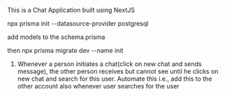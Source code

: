 This is a Chat Application built using NextJS

<!-- Adding prisma/postgres to the project -->
npx prisma init --datasource-provider postgresql

add models to the schema.prisma

then npx prisma migrate dev --name init

<!-- Pending tasks -->
1. Whenever a person initiates a chat(click on new chat and sends message), the other person receives 
but cannot see until he clicks on new chat and search for this user. Automate this i.e., add this to the other account also whenever user searches for the user